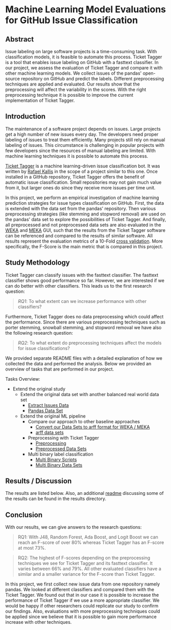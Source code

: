 # Machine Learning Model Evaluations for GitHub Issue Classification

## Abstract
Issue labeling on large software projects is a time-consuming task. With classification models, it is feasible to automate this process. Ticket Tagger is a tool that enables issue labeling on GitHub with a fasttext classifier. In our project, we assess the evaluation of Ticket Tagger and compare it with other machine learning models. We collect issues of the pandas' open-source repository on GitHub and predict the labels. Different preprocessing techniques are applied and evaluated. Our results show that the preprocessing will affect the variability in the scores. With the right preprocessing technique it is possible to improve the current implementation of Ticket Tagger.

## Introduction
The maintenance of a software project depends on issues. Large projects get a high number of new issues every day. The developers need proper labeling of issues to treat them efficiently. Many projects still rely on manual labeling of issues. This circumstance is challenging in popular projects with few developers since the resources of manual labeling are limited. With machine learning techniques it is possible to automate this process. 

[Ticket Tagger](https://github.com/rafaelkallis/ticket-tagger/tree/master/src) is a machine learning-driven issue classification bot. It was written by [Rafael Kallis](https://github.com/rafaelkallis) in the scope of a project similar to this one. Once installed in a GitHub repository, Ticket Tagger offers the benefit of automatic issue classification. Small repositories may not gain much value from it, but larger ones do since they receive more issues per time unit.

In this project, we perform an empirical investigation of machine learning prediction strategies for issue types classification on GitHub. First, the data is extended with the data set from the pandas' repository. Then various preprocessing strategies (like stemming and stopword removal) are used on the pandas' data set to explore the possibilities of Ticket Tagger. And finally, all preprocessed and not preprocessed data sets are also evaluated in the [WEKA](https://www.cs.waikato.ac.nz/ml/weka/) and [MEKA](https://waikato.github.io/meka/) GUI, such that the results from the Ticket Tagger software can be referenced and compared to the results of similar software. All results represent the evaluation metrics 
of a 10-Fold [cross validation](https://en.wikipedia.org/wiki/Cross-validation_(statistics)). More specifically, the F-Score is the main metric that is compared in this project.

## Study Methodology
Ticket Tagger can classify issues with the fasttext classifier. The fasttext classifier shows good performance so far. However, we are interested if we can do better with other classifiers. This leads us to the first research question:
>*RQ1*: To what extent can we increase performance with other classifiers?

Furthermore, Ticket Tagger does no data preprocessing which could affect the performance. Since there are various preprocessing techniques such as porter stemming, snowball stemming, and stopword removal we have also the following research question:
>*RQ2*: To what extent do preprocessing techniques affect the models for issue classifications?

We provided separate README files with a detailed explanation of how we collected the data and performed the analysis. Below we provided an overview of tasks that are performed in our project.

Tasks Overview:

* Extend the original study
    * Extend the original data set with another balanced real world data set
        * [Extract Issues Data](../code-pipeline/README.md)
        * [Pandas Data Set](../datasets/README.md)
    * Extend the original ML pipeline
        * Compare our approach to other baseline approaches
            * [Convert our Data Sets to arff format for WEKA / MEKA](../code-pipeline/README.md)
            * [arff data sets](../datasets/README.md)
        * Preprocessing with Ticket Tagger
            * [Preprocessing](../code-pipeline/README.md)
            * [Preprocessed Data Sets](../datasets/README.md)
        * Multi binary label classification
            * [Multi Binary Scripts](../code-pipeline/README.md)
            * [Multi Binary Data Sets](../datasets/README.md)


## Results / Discussion
The results are listed below. Also, an additional [readme](../results/README.md) discussing some of the results can
be found in the results directory.


## Conclusion
With our results, we can give answers to the research questions:
>RQ1: With J48, Random Forest, Ada Boost, and Logit Boost we can reach an F-score of over 80% whereas Ticket Tagger has an F-score at most 73%.

>RQ2: The highest of F-scores depending on the preprocessing techniques we see for Ticket Tagger and its fasttext classifier. It varies between 66% and 79%. All other evaluated classifiers have a similar and a smaller variance for the F-score than Ticket Tagger.

In this project, we first collect new issue data from one repository namely pandas. We looked at different classifiers and compared them with the Ticket Tagger. We found out that in our case it is possible to increase the performance of Ticket Tagger if we use a more appropriate classifier. We would be happy if other researchers could replicate our study to confirm our findings. Also, evaluations with more preprocessing techniques could be applied since we believe that it is possible to gain more performance increase with other techniques.
